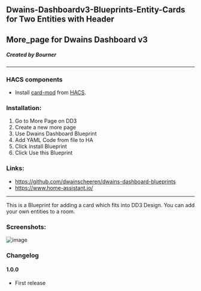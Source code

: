 ## Dwains-Dashboardv3-Blueprints-Entity-Cards for Two Entities with Header
## More_page for Dwains Dashboard v3
##### Created by Bourner
---


### HACS components

- Install [card-mod](https://github.com/thomasloven/lovelace-card-mod) from [HACS](https://hacs.xyz).

### Installation: 
  
1.  Go to More Page on DD3
2.  Create a new more page
3.  Use Dwains Dashboard Blueprint
4.  Add YAML Code from file to HA
5.  Click install Blueprint
6.  Click Use this Blueprint


### Links:
* https://github.com/dwainscheeren/dwains-dashboard-blueprints
* https://www.home-assistant.io/

---

This is a Blueprint for adding a card which fits into DD3 Design.
You can add your own entities to a room. 

### Screenshots:
![image](https://user-images.githubusercontent.com/64064679/161119019-23533434-996f-48f2-b88a-eaf8cc34495b.png)


### Changelog
#### 1.0.0
- First release

